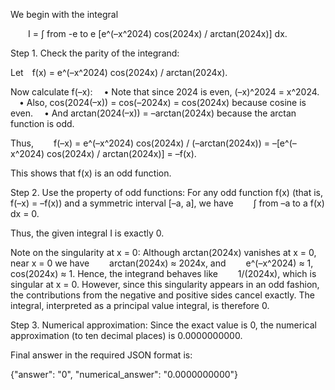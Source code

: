 We begin with the integral

  I = ∫ from -e to e [e^(–x^2024) cos(2024x) / arctan(2024x)] dx.

Step 1. Check the parity of the integrand:

Let f(x) = e^(–x^2024) cos(2024x) / arctan(2024x).

Now calculate f(–x):
 • Note that since 2024 is even, (–x)^2024 = x^2024.
 • Also, cos(2024(–x)) = cos(–2024x) = cos(2024x) because cosine is even.
 • And arctan(2024(–x)) = –arctan(2024x) because the arctan function is odd.

Thus,
  f(–x) = e^(–x^2024) cos(2024x) / (–arctan(2024x)) = –[e^(–x^2024) cos(2024x) / arctan(2024x)] = –f(x).

This shows that f(x) is an odd function.

Step 2. Use the property of odd functions:
For any odd function f(x) (that is, f(–x) = –f(x)) and a symmetric interval [–a, a], we have
  ∫ from –a to a f(x) dx = 0.

Thus, the given integral I is exactly 0.

Note on the singularity at x = 0: Although arctan(2024x) vanishes at x = 0, near x = 0 we have
  arctan(2024x) ≈ 2024x,
and
  e^(–x^2024) ≈ 1, cos(2024x) ≈ 1.
Hence, the integrand behaves like
  1/(2024x),
which is singular at x = 0. However, since this singularity appears in an odd fashion, the contributions from the negative and positive sides cancel exactly. The integral, interpreted as a principal value integral, is therefore 0.

Step 3. Numerical approximation:
Since the exact value is 0, the numerical approximation (to ten decimal places) is 0.0000000000.

Final answer in the required JSON format is:

{"answer": "0", "numerical_answer": "0.0000000000"}